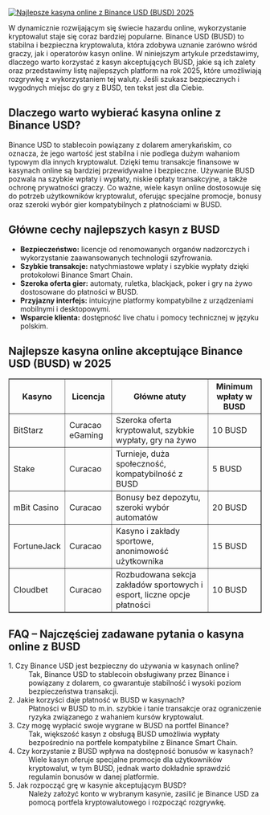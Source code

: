 [![Najlepsze kasyna online z Binance USD (BUSD) 2025](https://123-caf.pages.dev/gitsignup.png)](https://vrmoo.ru/Bt82HjjY)

<div>     <p>W dynamicznie rozwijającym się świecie hazardu online, wykorzystanie kryptowalut staje się coraz bardziej popularne. Binance USD (BUSD) to stabilna i bezpieczna kryptowaluta, która zdobywa uznanie zarówno wśród graczy, jak i operatorów kasyn online. W niniejszym artykule przedstawimy, dlaczego warto korzystać z kasyn akceptujących BUSD, jakie są ich zalety oraz przedstawimy listę najlepszych platform na rok 2025, które umożliwiają rozgrywkę z wykorzystaniem tej waluty. Jeśli szukasz bezpiecznych i wygodnych miejsc do gry z BUSD, ten tekst jest dla Ciebie.</p>      <h2>Dlaczego warto wybierać kasyna online z Binance USD?</h2>     <p>Binance USD to stablecoin powiązany z dolarem amerykańskim, co oznacza, że jego wartość jest stabilna i nie podlega dużym wahaniom typowym dla innych kryptowalut. Dzięki temu transakcje finansowe w kasynach online są bardziej przewidywalne i bezpieczne. Używanie BUSD pozwala na szybkie wpłaty i wypłaty, niskie opłaty transakcyjne, a także ochronę prywatności graczy. Co ważne, wiele kasyn online dostosowuje się do potrzeb użytkowników kryptowalut, oferując specjalne promocje, bonusy oraz szeroki wybór gier kompatybilnych z płatnościami w BUSD.</p>      <h2>Główne cechy najlepszych kasyn z BUSD</h2>     <ul>       <li><strong>Bezpieczeństwo:</strong> licencje od renomowanych organów nadzorczych i wykorzystanie zaawansowanych technologii szyfrowania.</li>       <li><strong>Szybkie transakcje:</strong> natychmiastowe wpłaty i szybkie wypłaty dzięki protokołowi Binance Smart Chain.</li>       <li><strong>Szeroka oferta gier:</strong> automaty, ruletka, blackjack, poker i gry na żywo dostosowane do płatności w BUSD.</li>       <li><strong>Przyjazny interfejs:</strong> intuicyjne platformy kompatybilne z urządzeniami mobilnymi i desktopowymi.</li>       <li><strong>Wsparcie klienta:</strong> dostępność live chatu i pomocy technicznej w języku polskim.</li>     </ul>      <h2>Najlepsze kasyna online akceptujące Binance USD (BUSD) w 2025</h2>     <table border="1" cellpadding="8" cellspacing="0" style="border-collapse: collapse; width: 100%;">       <thead>         <tr>           <th>Kasyno</th>           <th>Licencja</th>           <th>Główne atuty</th>           <th>Minimum wpłaty w BUSD</th>         </tr>       </thead>       <tbody>         <tr>           <td>BitStarz</td>           <td>Curacao eGaming</td>           <td>Szeroka oferta kryptowalut, szybkie wypłaty, gry na żywo</td>           <td>10 BUSD</td>         </tr>         <tr>           <td>Stake</td>           <td>Curacao</td>           <td>Turnieje, duża społeczność, kompatybilność z BUSD</td>           <td>5 BUSD</td>         </tr>         <tr>           <td>mBit Casino</td>           <td>Curacao</td>           <td>Bonusy bez depozytu, szeroki wybór automatów</td>           <td>20 BUSD</td>         </tr>         <tr>           <td>FortuneJack</td>           <td>Curacao</td>           <td>Kasyno i zakłady sportowe, anonimowość użytkownika</td>           <td>15 BUSD</td>         </tr>         <tr>           <td>Cloudbet</td>           <td>Curacao</td>           <td>Rozbudowana sekcja zakładów sportowych i esport, liczne opcje płatności</td>           <td>10 BUSD</td>         </tr>       </tbody>     </table>      <h2>FAQ – Najczęściej zadawane pytania o kasyna online z BUSD</h2>     <dl>       <dt>1. Czy Binance USD jest bezpieczny do używania w kasynach online?</dt>       <dd>Tak, Binance USD to stablecoin obsługiwany przez Binance i powiązany z dolarem, co gwarantuje stabilność i wysoki poziom bezpieczeństwa transakcji.</dd>        <dt>2. Jakie korzyści daje płatność w BUSD w kasynach?</dt>       <dd>Płatności w BUSD to m.in. szybkie i tanie transakcje oraz ograniczenie ryzyka związanego z wahaniem kursów kryptowalut.</dd>        <dt>3. Czy mogę wypłacić swoje wygrane w BUSD na portfel Binance?</dt>       <dd>Tak, większość kasyn z obsługą BUSD umożliwia wypłaty bezpośrednio na portfele kompatybilne z Binance Smart Chain.</dd>        <dt>4. Czy korzystanie z BUSD wpływa na dostępność bonusów w kasynach?</dt>       <dd>Wiele kasyn oferuje specjalne promocje dla użytkowników kryptowalut, w tym BUSD, jednak warto dokładnie sprawdzić regulamin bonusów w danej platformie.</dd>        <dt>5. Jak rozpocząć grę w kasynie akceptującym BUSD?</dt>       <dd>Należy założyć konto w wybranym kasynie, zasilić je Binance USD za pomocą portfela kryptowalutowego i rozpocząć rozgrywkę.</dd>     </dl>   </div>